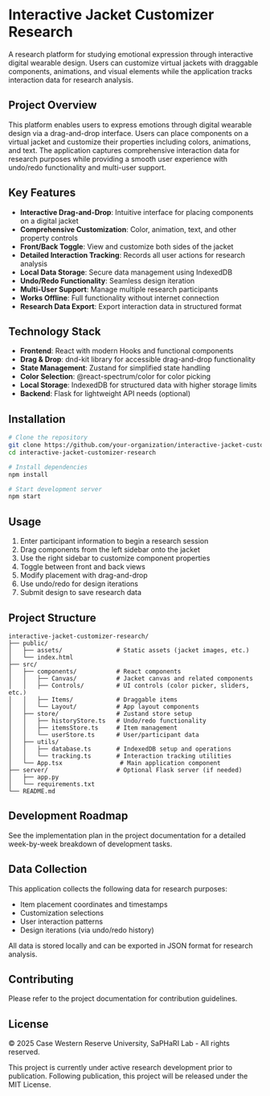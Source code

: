 # Interactive Jacket Customizer Research

A research platform for studying emotional expression through interactive digital wearable design. Users can customize virtual jackets with draggable components, animations, and visual elements while the application tracks interaction data for research analysis.

## Project Overview

This platform enables users to express emotions through digital wearable design via a drag-and-drop interface. Users can place components on a virtual jacket and customize their properties including colors, animations, and text. The application captures comprehensive interaction data for research purposes while providing a smooth user experience with undo/redo functionality and multi-user support.

## Key Features

- **Interactive Drag-and-Drop**: Intuitive interface for placing components on a digital jacket
- **Comprehensive Customization**: Color, animation, text, and other property controls
- **Front/Back Toggle**: View and customize both sides of the jacket
- **Detailed Interaction Tracking**: Records all user actions for research analysis
- **Local Data Storage**: Secure data management using IndexedDB
- **Undo/Redo Functionality**: Seamless design iteration
- **Multi-User Support**: Manage multiple research participants
- **Works Offline**: Full functionality without internet connection
- **Research Data Export**: Export interaction data in structured format

## Technology Stack

- **Frontend**: React with modern Hooks and functional components
- **Drag & Drop**: dnd-kit library for accessible drag-and-drop functionality
- **State Management**: Zustand for simplified state handling
- **Color Selection**: @react-spectrum/color for color picking
- **Local Storage**: IndexedDB for structured data with higher storage limits
- **Backend**: Flask for lightweight API needs (optional)

## Installation

```bash
# Clone the repository
git clone https://github.com/your-organization/interactive-jacket-customizer-research.git
cd interactive-jacket-customizer-research

# Install dependencies
npm install

# Start development server
npm start
```

## Usage

1. Enter participant information to begin a research session
2. Drag components from the left sidebar onto the jacket
3. Use the right sidebar to customize component properties
4. Toggle between front and back views
5. Modify placement with drag-and-drop
6. Use undo/redo for design iterations
7. Submit design to save research data

## Project Structure

```
interactive-jacket-customizer-research/
├── public/
│   ├── assets/               # Static assets (jacket images, etc.)
│   └── index.html
├── src/
│   ├── components/           # React components
│   │   ├── Canvas/           # Jacket canvas and related components
│   │   ├── Controls/         # UI controls (color picker, sliders, etc.)
│   │   ├── Items/            # Draggable items
│   │   └── Layout/           # App layout components
│   ├── store/                # Zustand store setup
│   │   ├── historyStore.ts   # Undo/redo functionality
│   │   ├── itemsStore.ts     # Item management
│   │   └── userStore.ts      # User/participant data
│   ├── utils/
│   │   ├── database.ts       # IndexedDB setup and operations
│   │   └── tracking.ts       # Interaction tracking utilities
│   └── App.tsx                # Main application component
├── server/                   # Optional Flask server (if needed)
│   ├── app.py
│   └── requirements.txt
└── README.md
```

## Development Roadmap

See the implementation plan in the project documentation for a detailed week-by-week breakdown of development tasks.

## Data Collection

This application collects the following data for research purposes:
- Item placement coordinates and timestamps
- Customization selections
- User interaction patterns
- Design iterations (via undo/redo history)

All data is stored locally and can be exported in JSON format for research analysis.

## Contributing

Please refer to the project documentation for contribution guidelines.

## License

© 2025 Case Western Reserve University, SaPHaRI Lab - All rights reserved.

This project is currently under active research development prior to publication.
Following publication, this project will be released under the MIT License.
